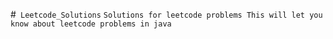 #``` Leetcode_Solutions```
`Solutions for leetcode problems
This will let you know about leetcode problems in java 
`
